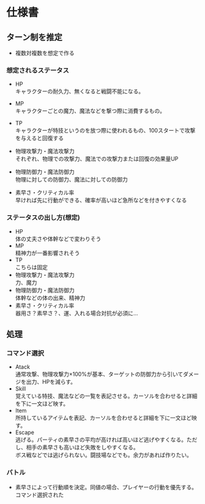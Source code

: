 # 仕様書

## ターン制を推定
- 複数対複数を想定で作る

### 想定されるステータス
- HP<br>
  キャラクターの耐久力、無くなると戦闘不能になる。<br>

- MP<br>
  キャラクターごとの魔力、魔法などを撃つ際に消費するもの。<br>
- TP<br>
  キャラクターが特技というのを放つ際に使われるもの、100スタートで攻撃を与えると回復する<br>
- 物理攻撃力・魔法攻撃力<br>
  それぞれ、物理での攻撃力、魔法での攻撃力または回復の効果量UP<br>
- 物理防御力・魔法防御力<br>
  物理に対しての防御力、魔法に対しての防御力<br>
- 素早さ・クリティカル率<br>
  早ければ先に行動ができる、確率が高いほど急所などを付きやすくなる<br>

### ステータスの出し方(想定)
- HP<br>
  体の丈夫さや体幹などで変わりそう<br>
- MP<br>
 精神力が一番影響されそう<br>
- TP<br>
 こちらは固定<br>
- 物理攻撃力・魔法攻撃力<br>
  力、魔力<br>
- 物理防御力・魔法防御力<br>
  体幹などの体の出来、精神力<br>
- 素早さ・クリティカル率<br>
  器用さ？素早さ？、運、入れる場合対抗が必須に...<br>

## 処理
### コマンド選択
- Atack<br>
  通常攻撃、物理攻撃力×100%が基本、ターゲットの防御力から引いてダメージを出力、HPを減らす。
- Skill<br>
  覚えている特技、魔法などの一覧を表記させる。カーソルを合わせると詳細を下に一文ほど映す。
- Item<br>
  所持しているアイテムを表記、カーソルを合わせると詳細を下に一文ほど映す。
- Escape<br>
  逃げる。パーティの素早さの平均が高ければ高いほど逃げやすくなる。ただし、相手の素早さも高いほど失敗をしやすくなる。<br>
  ボス戦などでは逃げられない。闘技場などでも。余力があれば作りたい。

### バトル
- 素早さによって行動順を決定。同値の場合、プレイヤーの行動を優先する。<br>
  コマンド選択された
